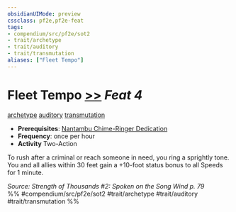 ```yaml
---
obsidianUIMode: preview
cssclass: pf2e,pf2e-feat
tags:
- compendium/src/pf2e/sot2
- trait/archetype
- trait/auditory
- trait/transmutation
aliases: ["Fleet Tempo"]
---
```

# Fleet Tempo  [>>](chapter-9-playing-the-game.md#Actions "Two-Action") *Feat 4*  
[archetype](archetype.md "Archetype Feat Trait")  [auditory](auditory.md "Auditory Effect Trait")  [transmutation](transmutation.md "Transmutation School Trait")  

- **Prerequisites**: [Nantambu Chime-Ringer Dedication](nantambu-chime-ringer-dedication-sot2.md)
- **Frequency**: once per hour
- **Activity** Two-Action

To rush after a criminal or reach someone in need, you ring a sprightly tone. You and all allies within 30 feet gain a +10-foot status bonus to all Speeds for 1 minute.

*Source: Strength of Thousands #2: Spoken on the Song Wind p. 79*  
%% #compendium/src/pf2e/sot2 #trait/archetype #trait/auditory #trait/transmutation %%